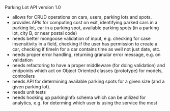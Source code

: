Parking Lot API version 1.0
 
- allows for CRUD operations on cars, users, parking lots and spots.
- provides APIs for computing cost on exit, identifying parked cars in a parking lot, car in a parking spot, available parking spots (in a parking lot, city B, or near postal code)
- needs better mongoose validation of input, e.g. checking for case insensitivity in a field, checking if the user has permission to create a car, checking if timeIn for a car contains time as well not just date, etc.   
- needs proper error handling, returning granular error message, e.g. on validation 
- needs refactoring to have a proper middleware (for doing validation) and endpoints which act on Object Oriented classes (prototype) for models, controllers
- needs API for determining available parking spots for a given size (and a given parking lot).
- needs unit tests
- needs hooking up parkingInfo schema which can be utilized for analytics, e.g. for determing which user is using the service the most
